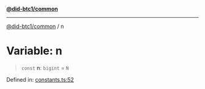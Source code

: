 [**@did-btc1/common**](../README.md)

***

[@did-btc1/common](../globals.md) / n

# Variable: n

> `const` **n**: `bigint` = `N`

Defined in: [constants.ts:52](https://github.com/dcdpr/did-btc1-js/blob/4ab6f9915d95beed9bc633644c9db1539395f512/packages/common/src/constants.ts#L52)
